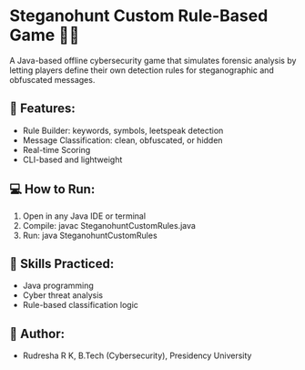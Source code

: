 # Steganohunt Custom Rule-Based Game 🕵‍♂

A Java-based offline cybersecurity game that simulates forensic analysis by letting players define their own detection rules for steganographic and obfuscated messages.

## 🔐 Features:
- Rule Builder: keywords, symbols, leetspeak detection
- Message Classification: clean, obfuscated, or hidden
- Real-time Scoring
- CLI-based and lightweight

## 💻 How to Run:
1. Open in any Java IDE or terminal
2. Compile:
   javac SteganohuntCustomRules.java
3. Run:
   java SteganohuntCustomRules

## 🧠 Skills Practiced:
- Java programming
- Cyber threat analysis
- Rule-based classification logic

## 📄 Author:
- Rudresha R K, B.Tech (Cybersecurity), Presidency University
